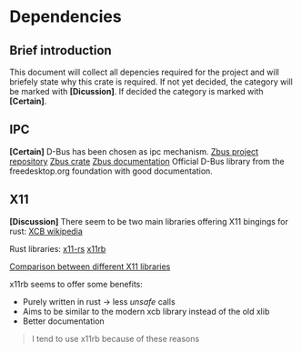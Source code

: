 # Dependencies

## Brief introduction
This document will collect all depencies required for the project and will briefely state why this crate is required.
If not yet decided, the category will be marked with **[Dicussion]**.
If decided the category is marked with **[Certain]**.


## IPC
**[Certain]**
D-Bus has been chosen as ipc mechanism.
[Zbus project repository](https://gitlab.freedesktop.org/dbus/zbus/-/tree/main)
[Zbus crate](https://crates.io/crates/zbus)
[Zbus documentation](https://dbus.pages.freedesktop.org/zbus/)
Official D-Bus library from the freedesktop.org foundation with good documentation.

## X11
**[Discussion]**
There seem to be two main libraries offering X11 bingings for rust:
[XCB wikipedia](https://en.wikipedia.org/wiki/XCB)

Rust libraries:
[x11-rs](https://github.com/AltF02/x11-rs)
[x11rb](https://github.com/psychon/x11rb)

[Comparison between different X11 libraries](https://github.com/psychon/x11rb/blob/master/doc/comparison.md)

x11rb seems to offer some benefits:
* Purely written in rust -> less _unsafe_ calls
* Aims to be similar to the modern xcb library instead of the old xlib
* Better documentation

> I tend to use x11rb because of these reasons

